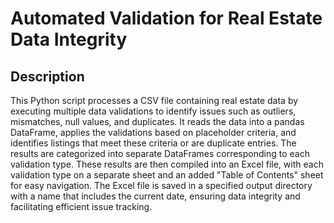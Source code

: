 # Automated Validation for Real Estate Data Integrity
<h2>Description</h2>
This Python script processes a CSV file containing real estate data by executing multiple data validations to identify issues such as outliers, mismatches, null values, and duplicates. It reads the data into a pandas DataFrame, applies the validations based on placeholder criteria, and identifies listings that meet these criteria or are duplicate entries. The results are categorized into separate DataFrames corresponding to each validation type. These results are then compiled into an Excel file, with each validation type on a separate sheet and an added "Table of Contents" sheet for easy navigation. The Excel file is saved in a specified output directory with a name that includes the current date, ensuring data integrity and facilitating efficient issue tracking.
